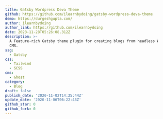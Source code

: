```yaml
---
title: Gatsby Wordpress Deva Theme
github: https://github.com/ilearnbydoing/gatsby-wordpress-deva-theme
demo: https://durgeshgupta.com/
author: ilearnbydoing
author_link: https://github.com/ilearnbydoing
date: 2023-11-28T05:26:08.312Z
description: >-
  A Feature-rich Gatsby theme plugin for creating blogs from headless WordPress
  CMS.
ssg:
  - Gatsby
css:
  - Tailwind
  - SCSS
cms:
  - Ghost
category:
  - Blog
draft: false
publish_date: '2020-11-02T14:25:44Z'
update_date: '2020-11-06T06:22:43Z'
github_star: 0
github_fork: 0
---
```


